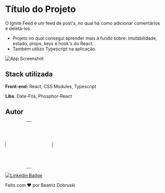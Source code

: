 # Título do Projeto

O Ignite Feed é um feed de post's, no qual há como adicionar comentários e deletá-los.
- Projeto no qual consegui aprender mais à fundo sobre: imutabilidade, estado, props, keys e hook's do React.
- Também utilizo Typescript na aplicação.

![App Screenshot](https://i.imgur.com/xDdUFrA.png)


## Stack utilizada

**Front-end:** React, CSS Modules, Typescript

**Libs**: Date-Fns, Phosphor-React


## Autor


<a href="">
 <img style="border-radius: 100%;" src="https://avatars.githubusercontent.com/u/81274077?s=400&u=1bafa9e459f909563635128442aea04975594633&v=4" width="150px;" alt=""/></a>
 
 <br />



[![Linkedin Badge](https://img.shields.io/badge/-Beatriz-blue?style=flat-square&logo=Linkedin&logoColor=white&link=https://www.linkedin.com/in/beatriz-dobruski-0b43b6191/)](https://www.linkedin.com/in/beatriz-dobruski-0b43b6191/)

Feito com ❤️ por Beatriz Dobruski
